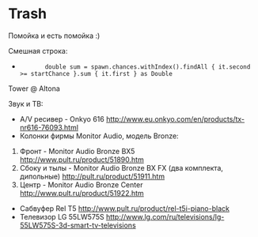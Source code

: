 # Trash
Помойка и есть помойка :)

Смешная строка:
+            double sum = spawn.chances.withIndex().findAll { it.second >= startChance }.sum { it.first } as Double

Tower @ Altona

Звук и ТВ:
* А/V ресивер - Onkyo 616 http://www.eu.onkyo.com/en/products/tx-nr616-76093.html
* Колонки фирмы Monitor Audio, модель Bronze:
1. Фронт - Monitor Audio Bronze BX5 http://www.pult.ru/product/51890.htm
2. Сбоку и тылы -  Monitor Audio Bronze BX FX (два комплекта, дипольные) http://pult.ru/product/51911.htm
3. Центр - Monitor Audio Bronze Center http://www.pult.ru/product/51922.htm
* Cабвуфер Rel T5 http://www.pult.ru/product/rel-t5i-piano-black
* Телевизор LG 55LW575S http://www.lg.com/ru/televisions/lg-55LW575S-3d-smart-tv-televisions
